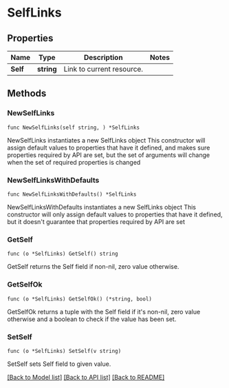 # SelfLinks

## Properties

Name | Type | Description | Notes
------------ | ------------- | ------------- | -------------
**Self** | **string** | Link to current resource. | 

## Methods

### NewSelfLinks

`func NewSelfLinks(self string, ) *SelfLinks`

NewSelfLinks instantiates a new SelfLinks object
This constructor will assign default values to properties that have it defined,
and makes sure properties required by API are set, but the set of arguments
will change when the set of required properties is changed

### NewSelfLinksWithDefaults

`func NewSelfLinksWithDefaults() *SelfLinks`

NewSelfLinksWithDefaults instantiates a new SelfLinks object
This constructor will only assign default values to properties that have it defined,
but it doesn't guarantee that properties required by API are set

### GetSelf

`func (o *SelfLinks) GetSelf() string`

GetSelf returns the Self field if non-nil, zero value otherwise.

### GetSelfOk

`func (o *SelfLinks) GetSelfOk() (*string, bool)`

GetSelfOk returns a tuple with the Self field if it's non-nil, zero value otherwise
and a boolean to check if the value has been set.

### SetSelf

`func (o *SelfLinks) SetSelf(v string)`

SetSelf sets Self field to given value.



[[Back to Model list]](../README.md#documentation-for-models) [[Back to API list]](../README.md#documentation-for-api-endpoints) [[Back to README]](../README.md)


